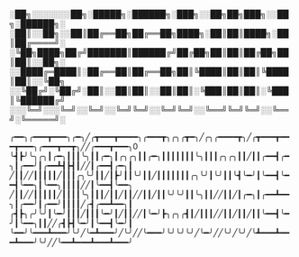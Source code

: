 ░██╗░░░░░░░██╗░█████╗░██████╗░███╗░░██╗██╗███╗░░██╗░██████╗░
░██║░░██╗░░██║██╔══██╗██╔══██╗████╗░██║██║████╗░██║██╔════╝░
░╚██╗████╗██╔╝███████║██████╔╝██╔██╗██║██║██╔██╗██║██║░░██╗░
░░████╔═████║░██╔══██║██╔══██╗██║╚████║██║██║╚████║██║░░╚██╗
░░╚██╔╝░╚██╔╝░██║░░██║██║░░██║██║░╚███║██║██║░╚███║╚██████╔╝
░░░╚═╝░░░╚═╝░░╚═╝░░╚═╝╚═╝░░╚═╝╚═╝░░╚══╝╚═╝╚═╝░░╚══╝░╚═════╝░


╭━━╮╭━━━┳━━━╮╭━╮╱╭┳━━━┳━━━━╮╭━━━┳╮╭╮╭┳━╮╱╭╮╭━━━━┳╮╱╭┳━━━┳━━━┳━━━╮╭━━━┳━━┳╮╱╱╭━━━┳━━━╮0
╰┫┣╯╰╮╭╮┃╭━╮┃┃┃╰╮┃┃╭━╮┃╭╮╭╮┃┃╭━╮┃┃┃┃┃┃┃╰╮┃┃┃╭╮╭╮┃┃╱┃┃╭━━┫╭━╮┃╭━━╯┃╭━━┻┫┣┫┃╱╱┃╭━━┫╭━╮┃
╱┃┃╱╱┃┃┃┃┃╱┃┃┃╭╮╰╯┃┃╱┃┣╯┃┃╰╯┃┃╱┃┃┃┃┃┃┃╭╮╰╯┃╰╯┃┃╰┫╰━╯┃╰━━┫╰━━┫╰━━╮┃╰━━╮┃┃┃┃╱╱┃╰━━┫╰━━╮
╱┃┃╱╱┃┃┃┃┃╱┃┃┃┃╰╮┃┃┃╱┃┃╱┃┃╱╱┃┃╱┃┃╰╯╰╯┃┃╰╮┃┃╱╱┃┃╱┃╭━╮┃╭━━┻━━╮┃╭━━╯┃╭━━╯┃┃┃┃╱╭┫╭━━┻━━╮┃
╭┫┣╮╭╯╰╯┃╰━╯┃┃┃╱┃┃┃╰━╯┃╱┃┃╱╱┃╰━╯┣╮╭╮╭┫┃╱┃┃┃╱╱┃┃╱┃┃╱┃┃╰━━┫╰━╯┃╰━━╮┃┃╱╱╭┫┣┫╰━╯┃╰━━┫╰━╯┃
╰━━╯╰━━━┻━━━╯╰╯╱╰━┻━━━╯╱╰╯╱╱╰━━━╯╰╯╰╯╰╯╱╰━╯╱╱╰╯╱╰╯╱╰┻━━━┻━━━┻━━━╯╰╯╱╱╰━━┻━━━┻━━━┻━━━╯
